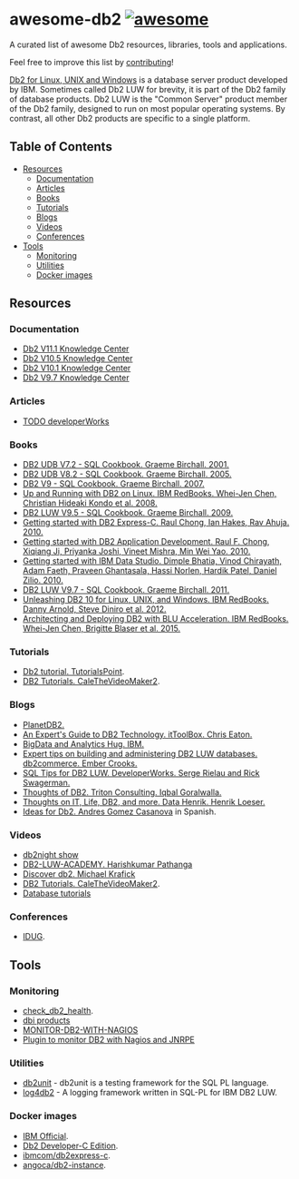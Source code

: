 # awesome-db2 [![awesome](https://cdn.rawgit.com/sindresorhus/awesome/d7305f38d29fed78fa85652e3a63e154dd8e8829/media/badge.svg)](https://github.com/sindresorhus/awesome)

A curated list of awesome Db2 resources, libraries, tools and applications.

Feel free to improve this list by [contributing](CONTRIBUTING.md)!

[Db2 for Linux, UNIX and Windows](https://en.wikipedia.org/wiki/Db2_(Formerly_Db2_for_LUW)) is a database server product developed by IBM. Sometimes called Db2 LUW for brevity, it is part of the Db2 family of database products. Db2 LUW is the "Common Server" product member of the Db2 family, designed to run on most popular operating systems. By contrast, all other Db2 products are specific to a single platform.


## Table of Contents
 - [Resources](#resources)
   - [Documentation](#documentation)
   - [Articles](#articles)
   - [Books](#books)
   - [Tutorials](#tutorials)
   - [Blogs](#blogs)
   - [Videos](#videos)
   - [Conferences](#conferences)
 - [Tools](#tools)
   - [Monitoring](#monitoring)
   - [Utilities](#utilities)
   - [Docker images](#docker-images)

## Resources

### Documentation
* [Db2 V11.1 Knowledge Center](https://www.ibm.com/support/knowledgecenter/en/SSEPGG_11.1.0/)
* [Db2 V10.5 Knowledge Center](https://www.ibm.com/support/knowledgecenter/en/SSEPGG_10.5.0/)
* [Db2 V10.1 Knowledge Center](https://www.ibm.com/support/knowledgecenter/en/SSEPGG_10.1.0/)
* [Db2 V9.7 Knowledge Center](https://www.ibm.com/support/knowledgecenter/en/SSEPGG_9.7.0/)

### Articles
* [TODO developerWorks]()

### Books
* [DB2 UDB V7.2 - SQL Cookbook. Graeme Birchall. 2001.](https://drive.google.com/file/d/0B86nuTd5nMTKZzQtaTVTLUZ5ckE/view?usp=sharing)
* [DB2 UDB V8.2 - SQL Cookbook. Graeme Birchall. 2005.](https://drive.google.com/file/d/0B86nuTd5nMTKS3ItN25IX2djTGc/view?usp=sharing)
* [DB2 V9 - SQL Cookbook. Graeme Birchall. 2007.](https://drive.google.com/file/d/0B86nuTd5nMTKNFR1SU9PZkN6MnM/view?usp=sharing)
* [Up and Running with DB2 on Linux. IBM RedBooks. Whei-Jen Chen, Christian Hideaki Kondo et al. 2008.](http://www.redbooks.ibm.com/abstracts/sg246899.html)
* [DB2 LUW V9.5 - SQL Cookbook. Graeme Birchall. 2009.](https://drive.google.com/file/d/0B86nuTd5nMTKdzBkS01nUlZwYXc/view?usp=sharing)
* [Getting started with DB2 Express-C. Raul Chong, Ian Hakes, Rav Ahuja. 2010.](https://www.ibm.com/developerworks/community/wikis/home?lang=en_us#!/wiki/Big%20Data%20University/page/FREE%20eBook%20-%20Getting%20Started%20with%20DB2%20Express-C)
* [Getting started with DB2 Application Development. Raul F. Chong, Xiqiang Ji, Priyanka Joshi, Vineet Mishra, Min Wei Yao. 2010.](https://www.ibm.com/developerworks/community/wikis/home?lang=en_us#!/wiki/Big%20Data%20University/page/FREE%20ebook%20-%20Getting%20Started%20with%20DB2%20Application%20Development)
* [Getting started with IBM Data Studio. Dimple Bhatia, Vinod Chirayath, Adam Faeth, Praveen Ghantasala, Hassi Norlen, Hardik Patel, Daniel Zilio. 2010.](https://www.ibm.com/developerworks/community/wikis/home?lang=en_us#!/wiki/Big%20Data%20University/page/FREE%20ebook%20-%20Getting%20Started%20with%20IBM%20Data%20Studio%20for%20DB2)
* [DB2 LUW V9.7 - SQL Cookbook. Graeme Birchall. 2011.](https://drive.google.com/file/d/0B86nuTd5nMTKd190MFptUEtoYXc/view?usp=sharing)
* [Unleashing DB2 10 for Linux, UNIX, and Windows. IBM RedBooks. Danny Arnold, Steve Diniro et al. 2012.](http://www.redbooks.ibm.com/abstracts/sg248032.html)
* [Architecting and Deploying DB2 with BLU Acceleration. IBM RedBooks. Whei-Jen Chen, Brigitte Blaser et al. 2015.](http://www.redbooks.ibm.com/abstracts/sg248212.html)

### Tutorials
* [Db2 tutorial. TutorialsPoint](https://www.tutorialspoint.com/db2/).
* [DB2 Tutorials. CaleTheVideoMaker2](https://www.youtube.com/playlist?list=PL_c9BZzLwBRLiGEdFSOvCOr-V0kSs_hQM).

### Blogs
* [PlanetDB2.](http://www.planetdb2.com/)
* [An Expert's Guide to DB2 Technology. itToolBox. Chris Eaton.](http://it.toolbox.com/blogs/db2luw/)
* [BigData and Analytics Hug. IBM.](http://www.ibmbigdatahub.com/tag/292)
* [Expert tips on building and administering DB2 LUW databases. db2commerce. Ember Crooks.](http://datageek.blog/)
* [SQL Tips for DB2 LUW. DeveloperWorks. Serge Rielau and Rick Swagerman.](https://www.ibm.com/developerworks/community/blogs/SQLTips4DB2LUW/)
* [Thoughts of DB2. Triton Consulting. Iqbal Goralwalla.](http://blog.triton.co.uk/)
* [Thoughts on IT, Life, DB2, and more. Data Henrik. Henrik Loeser.](http://blog.4loeser.net)
* [Ideas for Db2. Andres Gomez Casanova](http://angocadb2.blogspot.com) in Spanish.

### Videos
 * [db2night show](https://www.dbisoftware.com/db2nightshow/)
 * [DB2-LUW-ACADEMY. Harishkumar Pathanga](https://www.youtube.com/user/DB2LUWAcademy/videos)
 * [Discover db2. Michael Krafick](https://www.youtube.com/DISCOVERDB2)
 * [DB2 Tutorials. CaleTheVideoMaker2](https://www.youtube.com/playlist?list=PL_c9BZzLwBRLiGEdFSOvCOr-V0kSs_hQM).
 * [Database tutorials](https://www.youtube.com/channel/UCo0cIzR_TbMzU5wHQmbTjxQ)

### Conferences
* [IDUG](https://idug.org/).

## Tools

### Monitoring
* [check_db2_health](https://labs.consol.de/nagios/check_db2_health/).
* [dbi products](https://www.dbisoftware.com/products.php)
* [MONITOR-DB2-WITH-NAGIOS](https://angoca.github.io/monitor-db2-with-nagios/)
* [Plugin to monitor DB2 with Nagios and JNRPE](https://github.com/angoca/db2-jnrpe)

### Utilities
* [db2unit](https://angoca.github.io/db2unit/) - db2unit is a testing framework for the SQL PL language.
* [log4db2](https://angoca.github.io/log4db2/) - A logging framework written in SQL-PL for IBM DB2 LUW.

### Docker images
* [IBM Official](https://www.ibm.com/account/reg/us-en/signup?formid=urx-19888).
* [Db2 Developer-C Edition](https://store.docker.com/images/db2-developer-c-edition).
* [ibmcom/db2express-c](https://hub.docker.com/r/ibmcom/db2express-c/).
* [angoca/db2-instance](https://hub.docker.com/r/angoca/db2-instance).
